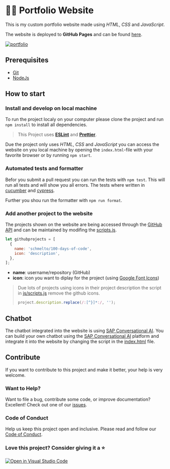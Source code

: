 # :man_technologist: Portfolio Website

This is my custom portfolio website made using _HTML_, _CSS_ and _JavaScript_.

The website is deployed to **GitHub Pages** and can be found [here](https://schmelto.github.io/Portfolio/).

[![portfolio](./assets/portfolio.gif)](https://schmelto.github.io/Portfolio/)

## Prerequisites

- [Git](https://git-scm.com/)
- [NodeJs](https://nodejs.org/)

## How to start

### Install and develop on local machine

To run the project localy on your computer please clone the project and run `npm install` to install all dependencies.

> This Project uses **[ESLint](https://eslint.org/)** and **[Prettier](https://prettier.io/)**.

Due the project only uses _HTML_, _CSS_ and _JavaScript_ you can access the website on you local machine by opening the `index.html`-file with your favorite browser or by running `npm start`.

### Automated tests and formatter

Befor you submit a pull request you can run the tests with `npm test`. This will run all tests and will show you all errors. The tests where written in [cucumber](https://cucumber.io/) and [cypress](https://www.cypress.io/).

Further you shou run the formatter with `npm run format`.

### Add another project to the website

The projects shown on the website are being accessed through the [GitHub API](https://docs.github.com/en/rest) and can be maintained by modifing the [scripts.js](./js/scripts.js).

```js
let githubprojects = [
  {
    name: 'schmelto/100-days-of-code',
    icon: 'description',
  },
];
```

- **name**: username/repository (GitHub)
- **icon**: icon you want to diplay for the project (using [Google Font Icons](https://fonts.google.com/icons))

> Due lots of projects using icons in their project description the script in [js/scripts.js](./js/scripts.js) remove the github icons.
> 
> ```js
> project.description.replace(/:[^}]*:/, '');
> ```

## Chatbot

The chatbot integrated into the website is using [SAP Conversational AI](https://cai.tools.sap/).
You can build your own chatbot using the [SAP Conversational AI](https://cai.tools.sap/) platform and integrate it into the website by changing the script in the [index.html](./index.html) file.

## Contribute

If you want to contribute to this project and make it better, your help is very welcome.

### Want to Help?

Want to file a bug, contribute some code, or improve documentation? Excellent! Check out one of our [issues](https://github.com/schmelto/Portfolio/issues).

### Code of Conduct

Help us keep this project open and inclusive. Please read and follow our [Code of Conduct](./CODE_OF_CONDUCT.md).

### Love this project? Consider giving it a ⭐

[![Open in Visual Studio Code](https://open.vscode.dev/badges/open-in-vscode.svg)](https://open.vscode.dev/schmelto/Portfolio)
